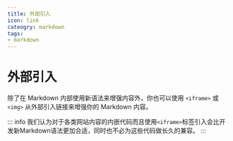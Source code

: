 ```yaml
---
title: 外部引入
icon: link
cateogry: markdown
tags:
- markdown
---
```

# 外部引入

除了在 Markdown 内部使用新语法来增强内容外，你也可以使用 `<iframe>` 或 `<img>` 从外部引入链接来增强你的 Markdown 内容。

<!-- more -->

::: info
我们认为对于各类网站内容的内嵌代码而且使用`<iframe>`标签引入会比开发新Markdown语法更加合适，同时也不必为这些代码做长久的兼容。
:::
